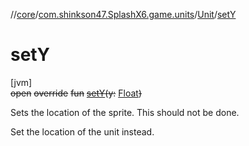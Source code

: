 //[core](../../../index.md)/[com.shinkson47.SplashX6.game.units](../index.md)/[Unit](index.md)/[setY](set-y.md)

# setY

[jvm]\
~~open~~ ~~override~~ ~~fun~~ [~~setY~~](set-y.md)~~(~~~~y~~~~:~~ [Float](https://kotlinlang.org/api/latest/jvm/stdlib/kotlin/-float/index.html)~~)~~

Sets the location of the sprite. This should not be done.

Set the location of the unit instead.

